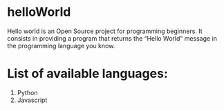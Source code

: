 # helloWorld
Hello world is an Open Source project for programming beginners. It consists in providing a program that returns the “Hello World” message in the programming language you know.

# List of available languages: 
1. Python
2. Javascript
